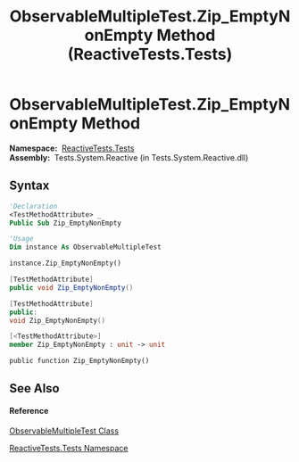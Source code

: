 ﻿---
title: ObservableMultipleTest.Zip_EmptyNonEmpty Method  (ReactiveTests.Tests)
TOCTitle: Zip_EmptyNonEmpty Method
ms:assetid: M:ReactiveTests.Tests.ObservableMultipleTest.Zip_EmptyNonEmpty
ms:mtpsurl: https://msdn.microsoft.com/en-us/library/reactivetests.tests.observablemultipletest.zip_emptynonempty(v=VS.103)
ms:contentKeyID: 36619479
ms.date: 06/28/2011
mtps_version: v=VS.103
f1_keywords:
- ReactiveTests.Tests.ObservableMultipleTest.Zip_EmptyNonEmpty
dev_langs:
- CSharp
- JScript
- VB
- FSharp
- c++
---

# ObservableMultipleTest.Zip\_EmptyNonEmpty Method

**Namespace:**  [ReactiveTests.Tests](hh289046\(v=vs.103\).md)  
**Assembly:**  Tests.System.Reactive (in Tests.System.Reactive.dll)

## Syntax

``` vb
'Declaration
<TestMethodAttribute> _
Public Sub Zip_EmptyNonEmpty
```

``` vb
'Usage
Dim instance As ObservableMultipleTest

instance.Zip_EmptyNonEmpty()
```

``` csharp
[TestMethodAttribute]
public void Zip_EmptyNonEmpty()
```

``` c++
[TestMethodAttribute]
public:
void Zip_EmptyNonEmpty()
```

``` fsharp
[<TestMethodAttribute>]
member Zip_EmptyNonEmpty : unit -> unit 
```

``` jscript
public function Zip_EmptyNonEmpty()
```

## See Also

#### Reference

[ObservableMultipleTest Class](hh303586\(v=vs.103\).md)

[ReactiveTests.Tests Namespace](hh289046\(v=vs.103\).md)

